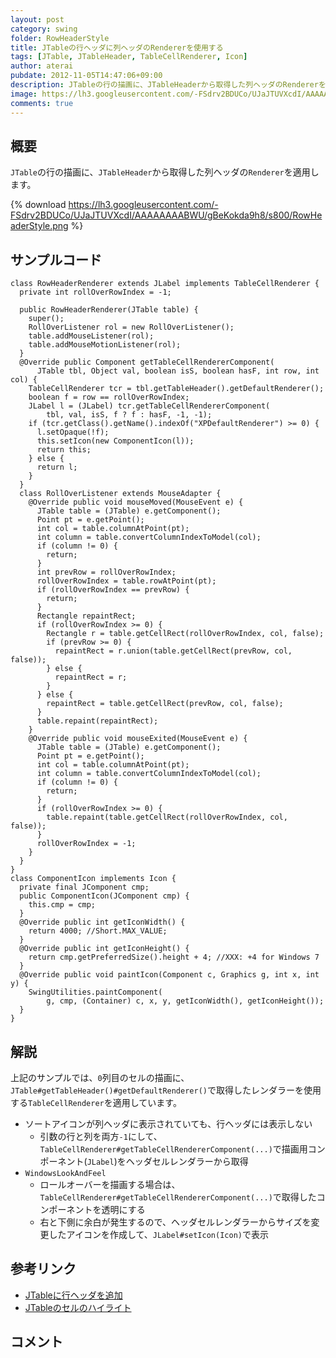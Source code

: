 ```yaml
---
layout: post
category: swing
folder: RowHeaderStyle
title: JTableの行ヘッダに列ヘッダのRendererを使用する
tags: [JTable, JTableHeader, TableCellRenderer, Icon]
author: aterai
pubdate: 2012-11-05T14:47:06+09:00
description: JTableの行の描画に、JTableHeaderから取得した列ヘッダのRendererを適用します。
image: https://lh3.googleusercontent.com/-FSdrv2BDUCo/UJaJTUVXcdI/AAAAAAAABWU/gBeKokda9h8/s800/RowHeaderStyle.png
comments: true
---
```

## 概要
`JTable`の行の描画に、`JTableHeader`から取得した列ヘッダの`Renderer`を適用します。

{% download https://lh3.googleusercontent.com/-FSdrv2BDUCo/UJaJTUVXcdI/AAAAAAAABWU/gBeKokda9h8/s800/RowHeaderStyle.png %}

## サンプルコード
<pre class="prettyprint"><code>class RowHeaderRenderer extends JLabel implements TableCellRenderer {
  private int rollOverRowIndex = -1;

  public RowHeaderRenderer(JTable table) {
    super();
    RollOverListener rol = new RollOverListener();
    table.addMouseListener(rol);
    table.addMouseMotionListener(rol);
  }
  @Override public Component getTableCellRendererComponent(
      JTable tbl, Object val, boolean isS, boolean hasF, int row, int col) {
    TableCellRenderer tcr = tbl.getTableHeader().getDefaultRenderer();
    boolean f = row == rollOverRowIndex;
    JLabel l = (JLabel) tcr.getTableCellRendererComponent(
        tbl, val, isS, f ? f : hasF, -1, -1);
    if (tcr.getClass().getName().indexOf("XPDefaultRenderer") &gt;= 0) {
      l.setOpaque(!f);
      this.setIcon(new ComponentIcon(l));
      return this;
    } else {
      return l;
    }
  }
  class RollOverListener extends MouseAdapter {
    @Override public void mouseMoved(MouseEvent e) {
      JTable table = (JTable) e.getComponent();
      Point pt = e.getPoint();
      int col = table.columnAtPoint(pt);
      int column = table.convertColumnIndexToModel(col);
      if (column != 0) {
        return;
      }
      int prevRow = rollOverRowIndex;
      rollOverRowIndex = table.rowAtPoint(pt);
      if (rollOverRowIndex == prevRow) {
        return;
      }
      Rectangle repaintRect;
      if (rollOverRowIndex &gt;= 0) {
        Rectangle r = table.getCellRect(rollOverRowIndex, col, false);
        if (prevRow &gt;= 0) {
          repaintRect = r.union(table.getCellRect(prevRow, col, false));
        } else {
          repaintRect = r;
        }
      } else {
        repaintRect = table.getCellRect(prevRow, col, false);
      }
      table.repaint(repaintRect);
    }
    @Override public void mouseExited(MouseEvent e) {
      JTable table = (JTable) e.getComponent();
      Point pt = e.getPoint();
      int col = table.columnAtPoint(pt);
      int column = table.convertColumnIndexToModel(col);
      if (column != 0) {
        return;
      }
      if (rollOverRowIndex &gt;= 0) {
        table.repaint(table.getCellRect(rollOverRowIndex, col, false));
      }
      rollOverRowIndex = -1;
    }
  }
}
class ComponentIcon implements Icon {
  private final JComponent cmp;
  public ComponentIcon(JComponent cmp) {
    this.cmp = cmp;
  }
  @Override public int getIconWidth() {
    return 4000; //Short.MAX_VALUE;
  }
  @Override public int getIconHeight() {
    return cmp.getPreferredSize().height + 4; //XXX: +4 for Windows 7
  }
  @Override public void paintIcon(Component c, Graphics g, int x, int y) {
    SwingUtilities.paintComponent(
        g, cmp, (Container) c, x, y, getIconWidth(), getIconHeight());
  }
}
</code></pre>

## 解説
上記のサンプルでは、`0`列目のセルの描画に、`JTable#getTableHeader()#getDefaultRenderer()`で取得したレンダラーを使用する`TableCellRenderer`を適用しています。

- ソートアイコンが列ヘッダに表示されていても、行ヘッダには表示しない
    - 引数の行と列を両方`-1`にして、`TableCellRenderer#getTableCellRendererComponent(...)`で描画用コンポーネント(`JLabel`)をヘッダセルレンダラーから取得
- `WindowsLookAndFeel`
    - ロールオーバーを描画する場合は、`TableCellRenderer#getTableCellRendererComponent(...)`で取得したコンポーネントを透明にする
    - 右と下側に余白が発生するので、ヘッダセルレンダラーからサイズを変更したアイコンを作成して、`JLabel#setIcon(Icon)`で表示

<!-- dummy comment line for breaking list -->

## 参考リンク
- [JTableに行ヘッダを追加](http://ateraimemo.com/Swing/TableRowHeader.html)
- [JTableのセルのハイライト](http://ateraimemo.com/Swing/CellHighlight.html)

<!-- dummy comment line for breaking list -->

## コメント
